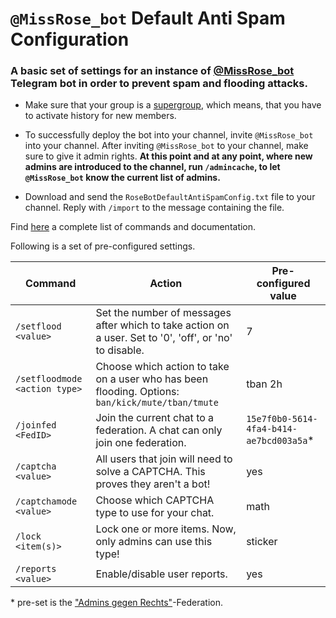 # ```@MissRose_bot``` Default Anti Spam Configuration

### A basic set of settings for an instance of [@MissRose_bot](https://missrose.org/) Telegram bot in order to prevent spam and flooding attacks.

*  Make sure that your group is a [supergroup](https://telegram.org/blog/supergroups5k), which means, that you have to activate history for new members.

* To successfully deploy the bot into your channel, invite ```@MissRose_bot``` into your channel. After inviting ```@MissRose_bot``` to your channel, make sure to give it admin rights. **At this point and at any point, where new admins are introduced to the channel, run ```/admincache```, to let ```@MissRose_bot``` know the current list of admins.**

* Download and send the ```RoseBotDefaultAntiSpamConfig.txt``` file to your channel. Reply with ```/import``` to the message containing the file.

Find [here](https://missrose.org/guide/) a complete list of commands and documentation.


Following is a set of pre-configured settings.

Command | Action | Pre-configured value 
------------ | ------------- | -------------
```/setflood <value>``` | Set the number of messages after which to take action on a user. Set to '0', 'off', or 'no' to disable. | 7
```/setfloodmode <action type>``` | Choose which action to take on a user who has been flooding. Options: ```ban/kick/mute/tban/tmute``` | tban 2h
```/joinfed <FedID>``` | Join the current chat to a federation. A chat can only join one federation. | ```15e7f0b0-5614-4fa4-b414-ae7bcd003a5a```*
```/captcha <value>```| All users that join will need to solve a CAPTCHA. This proves they aren't a bot! | yes
```/captchamode <value>```| Choose which CAPTCHA type to use for your chat. | math
```/lock <item(s)>``` | Lock one or more items. Now, only admins can use this type! | sticker
```/reports <value>``` | Enable/disable user reports. | yes

\* pre-set is the ["Admins gegen Rechts"](https://t.me/GegenRechts)-Federation.
